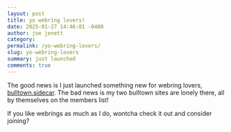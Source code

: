 ```yaml
---
layout: post
title: yo webring lovers!
date: 2025-01-27 14:46:01 -0400
author: joe jenett
category: 
permalink: /yo-webring-lovers/
slug: yo-webring-lovers
summary: just launched
comments: true
---
```

The good news is I just launched something new for webring lovers,  <a href="https://sidecar.neocities.org/">bulltown.sidecar</a>. The bad news is my two bulltown sites are lonely there, all by themselves on the members list!

If you like webrings as much as I do, wontcha check it out and consider joining?

<a style="display:none;" href="https://brid.gy/publish/mastodon"><small>(cross-posted to mastodon)</small></a>